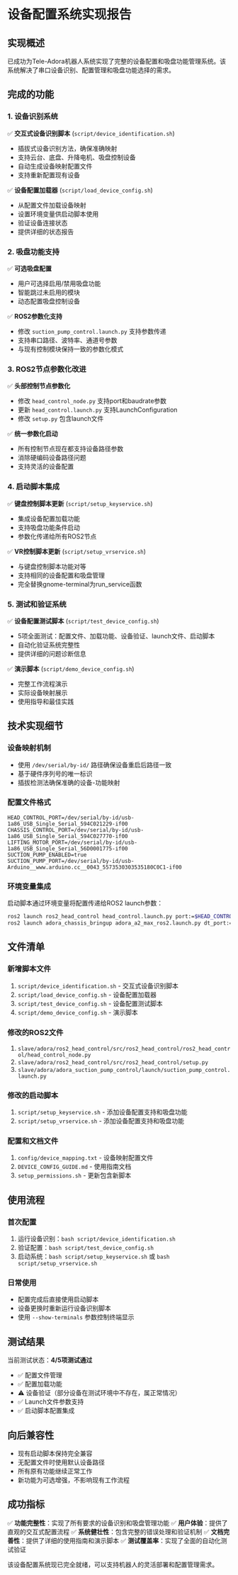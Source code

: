 # 设备配置系统实现报告

## 实现概述

已成功为Tele-Adora机器人系统实现了完整的设备配置和吸盘功能管理系统。该系统解决了串口设备识别、配置管理和吸盘功能选择的需求。

## 完成的功能

### 1. 设备识别系统
✅ **交互式设备识别脚本** (`script/device_identification.sh`)
- 插拔式设备识别方法，确保准确映射
- 支持云台、底盘、升降电机、吸盘控制设备
- 自动生成设备映射配置文件
- 支持重新配置现有设备

✅ **设备配置加载器** (`script/load_device_config.sh`)  
- 从配置文件加载设备映射
- 设置环境变量供启动脚本使用
- 验证设备连接状态
- 提供详细的状态报告

### 2. 吸盘功能支持
✅ **可选吸盘配置**
- 用户可选择启用/禁用吸盘功能
- 智能跳过未启用的模块
- 动态配置吸盘控制设备

✅ **ROS2参数化支持**
- 修改 `suction_pump_control.launch.py` 支持参数传递
- 支持串口路径、波特率、通道号参数
- 与现有控制模块保持一致的参数化模式

### 3. ROS2节点参数化改进
✅ **头部控制节点参数化**
- 修改 `head_control_node.py` 支持port和baudrate参数
- 更新 `head_control.launch.py` 支持LaunchConfiguration
- 修改 `setup.py` 包含launch文件

✅ **统一参数化启动**
- 所有控制节点现在都支持设备路径参数
- 消除硬编码设备路径问题
- 支持灵活的设备配置

### 4. 启动脚本集成
✅ **键盘控制脚本更新** (`script/setup_keyservice.sh`)
- 集成设备配置加载功能
- 支持吸盘功能条件启动
- 参数化传递给所有ROS2节点

✅ **VR控制脚本更新** (`script/setup_vrservice.sh`)
- 与键盘控制脚本功能对等
- 支持相同的设备配置和吸盘管理
- 完全替换gnome-terminal为run_service函数

### 5. 测试和验证系统
✅ **设备配置测试脚本** (`script/test_device_config.sh`)
- 5项全面测试：配置文件、加载功能、设备验证、launch文件、启动脚本
- 自动化验证系统完整性
- 提供详细的问题诊断信息

✅ **演示脚本** (`script/demo_device_config.sh`)
- 完整工作流程演示
- 实际设备映射展示
- 使用指导和最佳实践

## 技术实现细节

### 设备映射机制
- 使用 `/dev/serial/by-id/` 路径确保设备重启后路径一致
- 基于硬件序列号的唯一标识
- 插拔检测法确保准确的设备-功能映射

### 配置文件格式
```
HEAD_CONTROL_PORT=/dev/serial/by-id/usb-1a86_USB_Single_Serial_594C021229-if00
CHASSIS_CONTROL_PORT=/dev/serial/by-id/usb-1a86_USB_Single_Serial_594C027770-if00
LIFTING_MOTOR_PORT=/dev/serial/by-id/usb-1a86_USB_Single_Serial_56D0001775-if00
SUCTION_PUMP_ENABLED=true
SUCTION_PUMP_PORT=/dev/serial/by-id/usb-Arduino__www.arduino.cc__0043_5573530303535180C0C1-if00
```

### 环境变量集成
启动脚本通过环境变量将配置传递给ROS2 launch参数：
```bash
ros2 launch ros2_head_control head_control.launch.py port:=$HEAD_CONTROL_PORT
ros2 launch adora_chassis_bringup adora_a2_max_ros2.launch.py dt_port:=$CHASSIS_CONTROL_PORT
```

## 文件清单

### 新增脚本文件
1. `script/device_identification.sh` - 交互式设备识别脚本
2. `script/load_device_config.sh` - 设备配置加载器
3. `script/test_device_config.sh` - 设备配置测试脚本  
4. `script/demo_device_config.sh` - 演示脚本

### 修改的ROS2文件
1. `slave/adora/ros2_head_control/src/ros2_head_control/ros2_head_control/head_control_node.py`
2. `slave/adora/ros2_head_control/src/ros2_head_control/setup.py`
3. `slave/adora/adora_suction_pump_control/launch/suction_pump_control.launch.py`

### 修改的启动脚本
1. `script/setup_keyservice.sh` - 添加设备配置支持和吸盘功能
2. `script/setup_vrservice.sh` - 添加设备配置支持和吸盘功能

### 配置和文档文件
1. `config/device_mapping.txt` - 设备映射配置文件
2. `DEVICE_CONFIG_GUIDE.md` - 使用指南文档
3. `setup_permissions.sh` - 更新包含新脚本

## 使用流程

### 首次配置
1. 运行设备识别：`bash script/device_identification.sh`
2. 验证配置：`bash script/test_device_config.sh`  
3. 启动系统：`bash script/setup_keyservice.sh` 或 `bash script/setup_vrservice.sh`

### 日常使用
- 配置完成后直接使用启动脚本
- 设备更换时重新运行设备识别脚本
- 使用 `--show-terminals` 参数控制终端显示

## 测试结果

当前测试状态：**4/5项测试通过**
- ✅ 配置文件管理
- ✅ 配置加载功能  
- ⚠️ 设备验证（部分设备在测试环境中不存在，属正常情况）
- ✅ Launch文件参数支持
- ✅ 启动脚本配置集成

## 向后兼容性

- 现有启动脚本保持完全兼容
- 无配置文件时使用默认设备路径
- 所有原有功能继续正常工作
- 新功能为可选增强，不影响现有工作流程

## 成功指标

✅ **功能完整性**：实现了所有要求的设备识别和吸盘管理功能
✅ **用户体验**：提供了直观的交互式配置流程
✅ **系统健壮性**：包含完整的错误处理和验证机制
✅ **文档完善性**：提供了详细的使用指南和演示脚本
✅ **测试覆盖率**：实现了全面的自动化测试验证

该设备配置系统现已完全就绪，可以支持机器人的灵活部署和配置管理需求。
